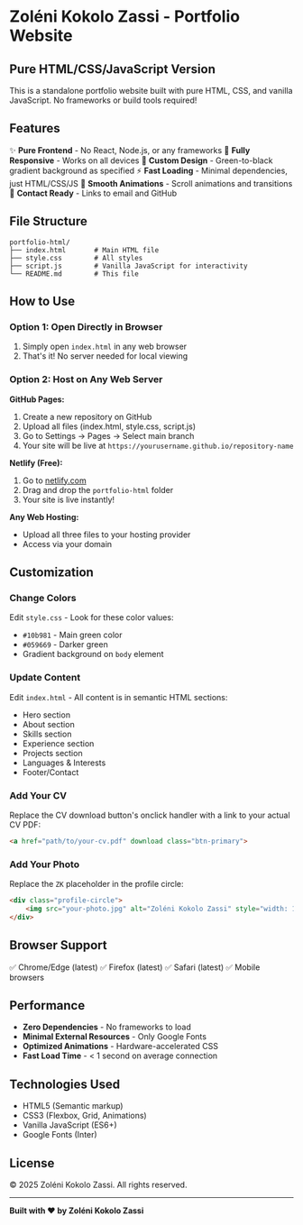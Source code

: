 # Zoléni Kokolo Zassi - Portfolio Website

## Pure HTML/CSS/JavaScript Version

This is a standalone portfolio website built with pure HTML, CSS, and vanilla JavaScript. No frameworks or build tools required!

## Features

✨ **Pure Frontend** - No React, Node.js, or any frameworks
📱 **Fully Responsive** - Works on all devices
🎨 **Custom Design** - Green-to-black gradient background as specified
⚡ **Fast Loading** - Minimal dependencies, just HTML/CSS/JS
🎯 **Smooth Animations** - Scroll animations and transitions
📧 **Contact Ready** - Links to email and GitHub

## File Structure

```
portfolio-html/
├── index.html       # Main HTML file
├── style.css        # All styles
├── script.js        # Vanilla JavaScript for interactivity
└── README.md        # This file
```

## How to Use

### Option 1: Open Directly in Browser
1. Simply open `index.html` in any web browser
2. That's it! No server needed for local viewing

### Option 2: Host on Any Web Server

**GitHub Pages:**
1. Create a new repository on GitHub
2. Upload all files (index.html, style.css, script.js)
3. Go to Settings → Pages → Select main branch
4. Your site will be live at `https://yourusername.github.io/repository-name`

**Netlify (Free):**
1. Go to [netlify.com](https://netlify.com)
2. Drag and drop the `portfolio-html` folder
3. Your site is live instantly!

**Any Web Hosting:**
- Upload all three files to your hosting provider
- Access via your domain

## Customization

### Change Colors
Edit `style.css` - Look for these color values:
- `#10b981` - Main green color
- `#059669` - Darker green
- Gradient background on `body` element

### Update Content
Edit `index.html` - All content is in semantic HTML sections:
- Hero section
- About section
- Skills section
- Experience section
- Projects section
- Languages & Interests
- Footer/Contact

### Add Your CV
Replace the CV download button's onclick handler with a link to your actual CV PDF:
```html
<a href="path/to/your-cv.pdf" download class="btn-primary">
```

### Add Your Photo
Replace the `ZK` placeholder in the profile circle:
```html
<div class="profile-circle">
    <img src="your-photo.jpg" alt="Zoléni Kokolo Zassi" style="width: 100%; height: 100%; object-fit: cover; border-radius: 50%;">
</div>
```

## Browser Support

✅ Chrome/Edge (latest)
✅ Firefox (latest)
✅ Safari (latest)
✅ Mobile browsers

## Performance

- **Zero Dependencies** - No frameworks to load
- **Minimal External Resources** - Only Google Fonts
- **Optimized Animations** - Hardware-accelerated CSS
- **Fast Load Time** - < 1 second on average connection

## Technologies Used

- HTML5 (Semantic markup)
- CSS3 (Flexbox, Grid, Animations)
- Vanilla JavaScript (ES6+)
- Google Fonts (Inter)

## License

© 2025 Zoléni Kokolo Zassi. All rights reserved.

---

**Built with ❤️ by Zoléni Kokolo Zassi**